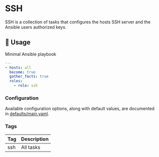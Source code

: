 # SSH

SSH is a collection of tasks that configures the hosts SSH server and the Ansible users authorized keys.

## 🚀 Usage

Minimal Ansible playbook

```yaml
---
- hosts: all
  become: true
  gather_facts: true
  roles:
    - role: ssh
```

### Configuration

Available configuration options, along with default values, are documented in [defaults/main.yaml](defaults/main.yaml).

### Tags

| Tag | Description |
| --- | ----------- |
| ssh | All tasks |
